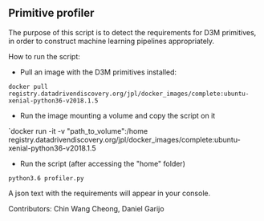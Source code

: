 ## Primitive profiler

The purpose of this script is to detect the requirements for D3M primitives, in order to construct machine learning pipelines appropriately.

How to run the script:

* Pull an image with the D3M primitives installed:

`docker pull registry.datadrivendiscovery.org/jpl/docker_images/complete:ubuntu-xenial-python36-v2018.1.5`

* Run the image mounting a volume and copy the script on it

`docker run -it -v "path_to_volume":/home registry.datadrivendiscovery.org/jpl/docker_images/complete:ubuntu-xenial-python36-v2018.1.5

* Run the script (after accessing the "home" folder)

`python3.6 profiler.py`

A json text with the requirements will appear in your console.

Contributors:
Chin Wang Cheong, Daniel Garijo